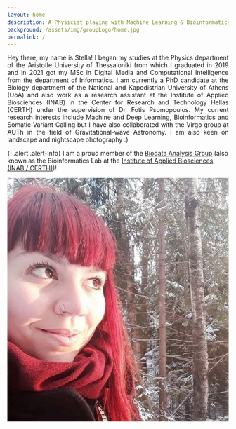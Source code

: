```yaml
---
layout: home
description: A Physicist playing with Machine Learning & Bioinformatics
background: /assets/img/groupLogo/home.jpg
permalink: /
---
```



<div align="justify"> Hey there, my name is Stella! I began my studies at the Physics department of the Aristotle University of Thessaloniki from which I graduated in 2019 and in 2021 got my MSc in Digital Media and Computational Intelligence from the department of Informatics. I am currently a PhD candidate at the Biology department of the National and Kapodistrian University of Athens (UoA) and also work as a research assistant at the Institute of Applied Biosciences (INAB) in the Center for Research and Technology Hellas (CERTH) under the supervision of Dr. Fotis Psomopoulos. My current research interests include Machine and Deep Learning, Bioinformatics and Somatic Variant Calling but I have also collaborated with the Virgo group at AUTh in the field of Gravitational-wave Astronomy. I am also keen on landscape and nightscape photography :) </div>




{: .alert .alert-info}
I am a proud member of the [Biodata Analysis Group](https://biodataanalysisgroup.github.io/) (also known as the Bioinformatics Lab at the [Institute of Applied Biosciences (INAB / CERTH)](https://inab.certh.gr/))!
    


![Me](/assets/img/team/sfragkoul.jpg "Photo taken in Espoo, Finland")
